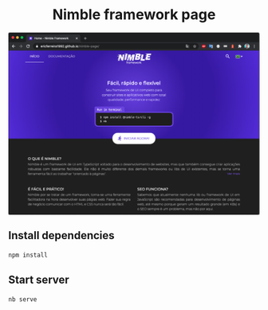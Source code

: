 <h1 align="center"><strong>Nimble</strong> framework page</h1>

<p align="center" style="color: #343a40">
  <p align="center" >
    <img src="print.png" alt="jigjs" align="center">
  </p>
</p>

## Install dependencies
``
npm install
``

## Start server
``
nb serve
``